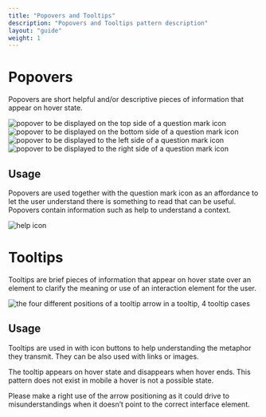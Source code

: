 ```yaml
---
title: "Popovers and Tooltips"
description: "Popovers and Tooltips pattern description"
layout: "guide"
weight: 1
---
```


# Popovers

Popovers are short helpful and/or descriptive pieces of information that appear on hover state.

![popover to be displayed on the top side of a question mark icon](../../../images/popoverTop.png) 
![popover to be displayed on the bottom side of a question mark icon](../../../images/popoverBottom.png) 
![popover to be displayed to the left side of a question mark icon](../../../images/popoverLeft.png) 
![popover to be displayed to the right side of a question mark icon](../../../images/popoverRight.png) 

## Usage

Popovers are used together with the question mark icon as an affordance to let the user understand there is something to read that can be useful. Popovers contain information such as help to understand a context.

![help icon](../../../images/helpIcon.png)

# Tooltips

Tooltips are brief pieces of information that appear on hover state over an element to clarify the meaning or use of an interaction element for the user.

![the four different positions of a tooltip arrow in a tooltip, 4 tooltip cases](../../../images/tooltips.png) 

## Usage

Tooltips are used in with icon buttons to help understanding the metaphor they transmit.
They can be also used with links or images.

The tooltip appears on hover state and disappears when hover ends. This pattern does not exist in mobile a hover is not a possible state.

Please make a right use of the arrow positioning as it could drive to misunderstandings when it doesn’t point to the correct interface element.